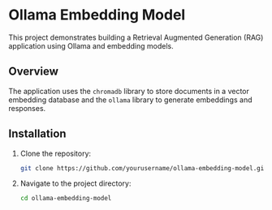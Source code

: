 # Ollama Embedding Model

This project demonstrates building a Retrieval Augmented Generation (RAG) application using Ollama and embedding models.

## Overview

The application uses the `chromadb` library to store documents in a vector embedding database and the `ollama` library to generate embeddings and responses.

## Installation

1. Clone the repository:
    ```sh
    git clone https://github.com/yourusername/ollama-embedding-model.git
    ```
2. Navigate to the project directory:
    ```sh
    cd ollama-embedding-model
    ```
